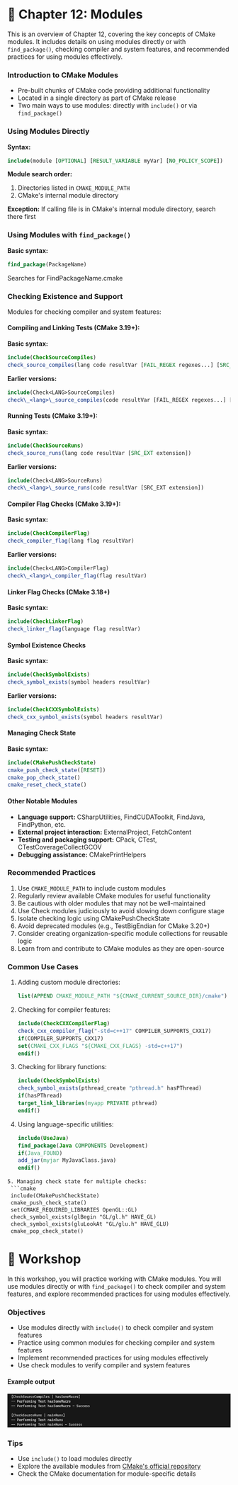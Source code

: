 # 📖 Chapter 12: Modules

This is an overview of Chapter 12, covering the key concepts of CMake modules. It includes details on using modules directly or with `find_package()`, checking compiler and system features, and recommended practices for using modules effectively.

### Introduction to CMake Modules

- Pre-built chunks of CMake code providing additional functionality
- Located in a single directory as part of CMake release
- Two main ways to use modules: directly with `include()` or via `find_package()`

### Using Modules Directly

**Syntax:**

```cmake
include(module [OPTIONAL] [RESULT_VARIABLE myVar] [NO_POLICY_SCOPE])
```

**Module search order:**

1. Directories listed in `CMAKE_MODULE_PATH`
2. CMake's internal module directory

**Exception:** If calling file is in CMake's internal module directory, search there first

### Using Modules with `find_package()`

**Basic syntax:**

```cmake
find_package(PackageName)
```

Searches for FindPackageName.cmake

### Checking Existence and Support

Modules for checking compiler and system features:

#### Compiling and Linking Tests (CMake 3.19+):

**Basic syntax:**

```cmake
include(CheckSourceCompiles)
check_source_compiles(lang code resultVar [FAIL_REGEX regexes...] [SRC_EXT extension])
```

**Earlier versions:**

```cmake
include(Check<LANG>SourceCompiles)
check\_<lang>\_source_compiles(code resultVar [FAIL_REGEX regexes...] [SRC_EXT extension])
```

#### Running Tests (CMake 3.19+):

**Basic syntax:**

```cmake
include(CheckSourceRuns)
check_source_runs(lang code resultVar [SRC_EXT extension])
```

**Earlier versions:**

```cmake
include(Check<LANG>SourceRuns)
check\_<lang>\_source_runs(code resultVar [SRC_EXT extension])
```

#### Compiler Flag Checks (CMake 3.19+):

**Basic syntax:**

```cmake
include(CheckCompilerFlag)
check_compiler_flag(lang flag resultVar)
```

**Earlier versions:**

```cmake
include(Check<LANG>CompilerFlag)
check\_<lang>\_compiler_flag(flag resultVar)
```

#### Linker Flag Checks (CMake 3.18+)

**Basic syntax:**

```cmake
include(CheckLinkerFlag)
check_linker_flag(language flag resultVar)
```

#### Symbol Existence Checks

**Basic syntax:**

```cmake
include(CheckSymbolExists)
check_symbol_exists(symbol headers resultVar)
```

**Earlier versions:**

```cmake
include(CheckCXXSymbolExists)
check_cxx_symbol_exists(symbol headers resultVar)
```

#### Managing Check State

**Basic syntax:**

```cmake
include(CMakePushCheckState)
cmake_push_check_state([RESET])
cmake_pop_check_state()
cmake_reset_check_state()
```

#### Other Notable Modules

- **Language support:** CSharpUtilities, FindCUDAToolkit, FindJava, FindPython, etc.
- **External project interaction:** ExternalProject, FetchContent
- **Testing and packaging support:** CPack, CTest, CTestCoverageCollectGCOV
- **Debugging assistance:** CMakePrintHelpers

### Recommended Practices

1. Use `CMAKE_MODULE_PATH` to include custom modules
2. Regularly review available CMake modules for useful functionality
3. Be cautious with older modules that may not be well-maintained
4. Use Check modules judiciously to avoid slowing down configure stage
5. Isolate checking logic using CMakePushCheckState
6. Avoid deprecated modules (e.g., TestBigEndian for CMake 3.20+)
7. Consider creating organization-specific module collections for reusable logic
8. Learn from and contribute to CMake modules as they are open-source

### Common Use Cases

1. Adding custom module directories:
   ```cmake
   list(APPEND CMAKE_MODULE_PATH "${CMAKE_CURRENT_SOURCE_DIR}/cmake")
   ```
2. Checking for compiler features:
   ```cmake
   include(CheckCXXCompilerFlag)
   check_cxx_compiler_flag("-std=c++17" COMPILER_SUPPORTS_CXX17)
   if(COMPILER_SUPPORTS_CXX17)
   set(CMAKE_CXX_FLAGS "${CMAKE_CXX_FLAGS} -std=c++17")
   endif()
   ```
3. Checking for library functions:
   ```cmake
   include(CheckSymbolExists)
   check_symbol_exists(pthread_create "pthread.h" hasPThread)
   if(hasPThread)
   target_link_libraries(myapp PRIVATE pthread)
   endif()
   ```
4. Using language-specific utilities:
   ```cmake
   include(UseJava)
   find_package(Java COMPONENTS Development)
   if(Java_FOUND)
   add_jar(myjar MyJavaClass.java)
   endif()
   ```

````
5. Managing check state for multiple checks:
 ```cmake
 include(CMakePushCheckState)
 cmake_push_check_state()
 set(CMAKE_REQUIRED_LIBRARIES OpenGL::GL)
 check_symbol_exists(glBegin "GL/gl.h" HAVE_GL)
 check_symbol_exists(gluLookAt "GL/glu.h" HAVE_GLU)
 cmake_pop_check_state()
````

# 🎯 Workshop

In this workshop, you will practice working with CMake modules. You will use modules directly or with `find_package()` to check compiler and system features, and explore recommended practices for using modules effectively.

### Objectives

- Use modules directly with `include()` to check compiler and system features
- Practice using common modules for checking compiler and system features
- Implement recommended practices for using modules effectively
- Use check modules to verify compiler and system features

#### Example output

![Example output](docs/output.png)

### Tips

- Use `include()` to load modules directly
- Explore the available modules from [CMake's official repository](https://cmake.org/cmake/help/latest/manual/cmake-modules.7.html)
- Check the CMake documentation for module-specific details

